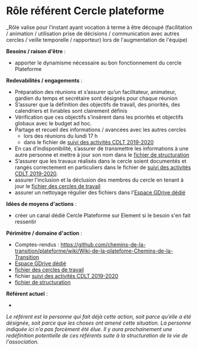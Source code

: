 # Rôle référent Cercle plateforme

_Rôle valise pour l’instant ayant vocation à terme à être découpé (facilitation / animation / utilisation prise de décisions / communication avec autres cercles /
veille temporelle / rapporteur) lors de l'augmentation de l'équipe)


**Besoins / raison d'être** :

 - apporter le dynamisme nécessaire au bon fonctionnement du cercle Plateforme

**Redevabilités / engagements** :

 - Préparation des réunions et s’assurer qu’un facilitateur, animateur, gardien du temps et secrétaire sont désignés pour chaque réunion
 - S’assurer que la définition des objectifs de travail, des priorités, des calendriers et livrables sont clairement définis
 - Vérification que ces objectifs s’insèrent dans les priorités et objectifs globaux avec le budget ad hoc.
 - Partage et recueil des informations / avancées avec les autres cercles
   - lors des réunions du lundi 17 h
   - dans le fichier de [suivi des activités CDLT 2019-2020]
 - En cas d’indisponibilité, s’assurer de transmettre les informations à une autre personne et mettre à jour son nom dans le [fichier de structuration]
 - S’assurer que les travaux réalisés dans le cercle soient documentés et rangés correctement en particuliers dans le fichier de [suivi des activités CDLT 2019-2020].
 - assurer l'inclusion et la déclusion des membres du cercle en tenant à jour le [fichier des cercles de travail]
 - assurer un nettoyage régulier des fichiers dans l'[Espace GDrive dédié]

**Idées de moyens d'actions** :

 - créer un canal dédié Cercle Plateforme sur Element si le besoin s'en fait ressentir

**Périmètre / domaine d'action** :

 - Comptes-rendus : https://github.com/chemins-de-la-transition/plateforme/wiki/Wiki-de-la-platefome-Chemins-de-la-Transition
 - [Espace GDrive dédié]
 - [fichier des cercles de travail]
 - fichier [suivi des activités CDLT 2019-2020]
 - [fichier de structuration]
 
[Espace GDrive dédié]: https://drive.google.com/drive/folders/1MOG6YcUpIzE3MNhTTo2P2_H0itHCOaZp
[fichier des cercles de travail]: https://docs.google.com/document/d/1k7p-lGhbMlq6EumQCKwIfGU3gm1W-0QR/edit
[suivi des activités CDLT 2019-2020]: https://docs.google.com/document/d/1k7p-lGhbMlq6EumQCKwIfGU3gm1W-0QR/edit
[fichier de structuration]: https://docs.google.com/document/d/1bw2Ms8SPsBeiTI0qhlFbx4cpz7-ec3n4uag8w02Qzg0/edit#

**Référent actuel** :

 - 

_Le référent est la personne qui fait déjà cette action, soit parce qu’elle a été désignée, soit parce que les choses ont amené cette situation. La personne indiquée ici n’a pas forcément été élue. Il y aura prochainement une redéfinition potentielle de ces référents suite à la structuration de la vie de l'association._